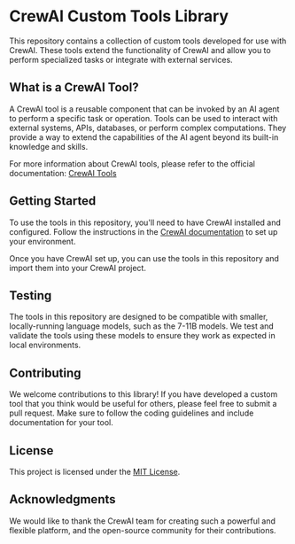 # CrewAI Custom Tools Library

This repository contains a collection of custom tools developed for use with CrewAI. These tools extend the functionality of CrewAI and allow you to perform specialized tasks or integrate with external services.

## What is a CrewAI Tool?

A CrewAI tool is a reusable component that can be invoked by an AI agent to perform a specific task or operation. Tools can be used to interact with external systems, APIs, databases, or perform complex computations. They provide a way to extend the capabilities of the AI agent beyond its built-in knowledge and skills.

For more information about CrewAI tools, please refer to the official documentation: [CrewAI Tools](https://docs.crewai.com/core-concepts/Tools/)

## Getting Started

To use the tools in this repository, you'll need to have CrewAI installed and configured. Follow the instructions in the [CrewAI documentation](https://docs.crewai.com/getting-started/) to set up your environment.

Once you have CrewAI set up, you can use the tools in this repository and import them into your CrewAI project.

## Testing

The tools in this repository are designed to be compatible with smaller, locally-running language models, such as the 7-11B models. We test and validate the tools using these models to ensure they work as expected in local environments.

## Contributing

We welcome contributions to this library! If you have developed a custom tool that you think would be useful for others, please feel free to submit a pull request. Make sure to follow the coding guidelines and include documentation for your tool.

## License

This project is licensed under the [MIT License](LICENSE).

## Acknowledgments

We would like to thank the CrewAI team for creating such a powerful and flexible platform, and the open-source community for their contributions.
